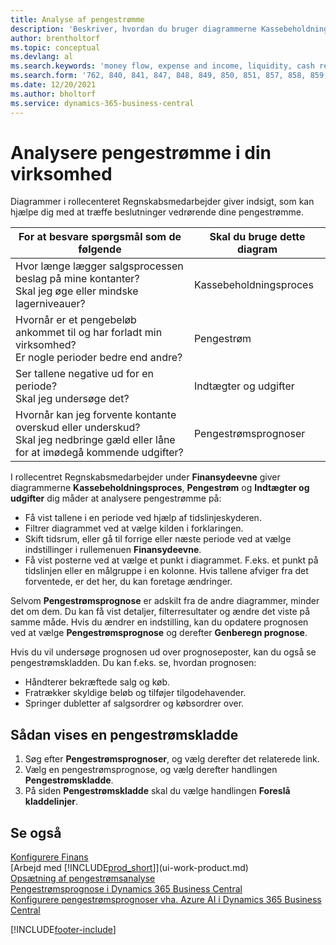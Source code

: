 ```yaml
---
title: Analyse af pengestrømme
description: 'Beskriver, hvordan du bruger diagrammerne Kassebeholdningsproces, Indtægter og udgifter, Pengestrøm og Pengestrømsprognose til at analysere tidligere og fremtidige pengestrømme til og fra din virksomhed.'
author: brentholtorf
ms.topic: conceptual
ms.devlang: al
ms.search.keywords: 'money flow, expense and income, liquidity, cash receipts minus cash payments, Cartera'
ms.search.form: '762, 840, 841, 847, 848, 849, 850, 851, 857, 858, 859, 860, 862, 863, 865, 866, 867, 868, 869, 1818'
ms.date: 12/20/2021
ms.author: bholtorf
ms.service: dynamics-365-business-central
---
```

# <a name="analyzing-cash-flow-in-your-company"></a>Analysere pengestrømme i din virksomhed
Diagrammer i rollecenteret Regnskabsmedarbejder giver indsigt, som kan hjælpe dig med at træffe beslutninger vedrørende dine pengestrømme.  

| For at besvare spørgsmål som de følgende | Skal du bruge dette diagram |
| --- | --- |
| Hvor længe lægger salgsprocessen beslag på mine kontanter?</br> Skal jeg øge eller mindske lagerniveauer? |Kassebeholdningsproces |
| Hvornår er et pengebeløb ankommet til og har forladt min virksomhed?</br> Er nogle perioder bedre end andre? |Pengestrøm |
| Ser tallene negative ud for en periode?</br> Skal jeg undersøge det? |Indtægter og udgifter |
| Hvornår kan jeg forvente kontante overskud eller underskud?</br> Skal jeg nedbringe gæld eller låne for at imødegå kommende udgifter? |Pengestrømsprognoser |

I rollecentret Regnskabsmedarbejder under **Finansydeevne** giver diagrammerne **Kassebeholdningsproces**, **Pengestrøm** og **Indtægter og udgifter** dig måder at analysere pengestrømme på:  

* Få vist tallene i en periode ved hjælp af tidslinjeskyderen.  
* Filtrer diagrammet ved at vælge kilden i forklaringen.  
* Skift tidsrum, eller gå til forrige eller næste periode ved at vælge indstillinger i rullemenuen **Finansydeevne**.  
* Få vist posterne ved at vælge et punkt i diagrammet. F.eks. et punkt på tidslinjen eller en målgruppe i en kolonne. Hvis tallene afviger fra det forventede, er det her, du kan foretage ændringer.  

Selvom **Pengestrømsprognose** er adskilt fra de andre diagrammer, minder det om dem. Du kan få vist detaljer, filterresultater og ændre det viste på samme måde. Hvis du ændrer en indstilling, kan du opdatere prognosen ved at vælge **Pengestrømsprognose** og derefter **Genberegn prognose**.

Hvis du vil undersøge prognosen ud over prognoseposter, kan du også se pengestrømskladden. Du kan f.eks. se, hvordan prognosen:

* Håndterer bekræftede salg og køb.  
* Fratrækker skyldige beløb og tilføjer tilgodehavender.  
* Springer dubletter af salgsordrer og købsordrer over.  

## <a name="to-view-a-cash-flow-worksheet"></a>Sådan vises en pengestrømskladde

1. Søg efter **Pengestrømsprognoser**, og vælg derefter det relaterede link.  
2. Vælg en pengestrømsprognose, og vælg derefter handlingen **Pengestrømskladde**.  
3. På siden **Pengestrømskladde** skal du vælge handlingen **Foreslå kladdelinjer**.  

## <a name="see-also"></a>Se også

[Konfigurere Finans](finance-setup-finance.md)  
[Arbejd med [!INCLUDE[prod_short](includes/prod_short.md)]](ui-work-product.md)  
[Opsætning af pengestrømsanalyse](finance-setup-cash-flow-analyses.md)  
[Pengestrømsprognose i Dynamics 365 Business Central](/training/modules/forecast-cash-flow-dynamics-365-business-central/index)  
[Konfigurere pengestrømsprognoser vha. Azure AI i Dynamics 365 Business Central](/training/modules/setup-cash-flow-forecasts/)  

[!INCLUDE[footer-include](includes/footer-banner.md)]
